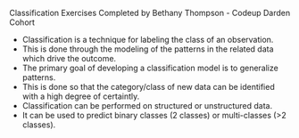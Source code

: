 Classification Exercises Completed by Bethany Thompson - Codeup Darden Cohort

- Classification is a technique for labeling the class of an observation. 
- This is done through the modeling of the patterns in the related data which drive the outcome.
- The primary goal of developing a classification model is to generalize patterns. 
- This is done so that the category/class of new data can be identified with a high degree of certaintly. 
- Classification can be performed on structured or unstructured data. 
- It can be used to predict binary classes (2 classes) or multi-classes (>2 classes).